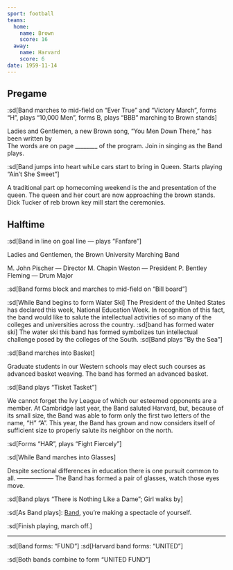 ```yaml
---
sport: football
teams:
  home:
    name: Brown
    score: 16
  away:
    name: Harvard
    score: 6
date: 1959-11-14
---
```


## Pregame

:sd[Band marches to mid-field on “Ever True” and “Victory March”, forms “H”, plays “10,000 Men”, forms B, plays “BBB” marching to Brown stands]

Ladies and Gentlemen, a new Brown song, “You Men Down There,” has been written by\
The words are on page \_\_\_\_\_\_\_\_ of the program. Join in singing as the Band plays.

:sd[Band jumps into heart whiLe cars start to bring in Queen. Starts playing “Ain’t She Sweet”]

A traditional part op homecoming weekend is the and presentation of the queen. The queen and her court are now approaching the brown stands. Dick Tucker of reb brown key mill start the ceremonies.

## Halftime

:sd[Band in line on goal line — plays “Fanfare”]

Ladies and Gentlemen, the Brown University Marching Band

M. John Pischer — Director M. Chapin Weston — President P. Bentley Fleming — Drum Major

:sd[Band forms block and marches to mid-field on “Bill board”]

:sd[While Band begins to form Water Ski] The President of the United States has declared this week, National Education Week. In recognition of this fact, the band would like to salute the intellectual activities of so many of the colleges and universities across the country. :sd[band has formed water ski] The water ski this band has formed symbolizes tun intellectual challenge posed by the colleges of the South. :sd[Band plays “By the Sea”]

:sd[Band marches into Basket]

Graduate students in our Western schools may elect such courses as advanced basket weaving. The band has formed an advanced basket.

:sd[Band plays “Tisket Tasket”]

We cannot forget the Ivy League of which our esteemed opponents are a member. At Cambridge last year, the Band saluted Harvard, but, because of its small size, the Band was able to form only the first two letters of the name, “H” “A”. This year, the Band has grown and now considers itself of sufficient size to properly salute its neighbor on the north.

:sd[Forms “HAR”, plays “Fight Fiercely”]

:sd[While Band marches into Glasses]

Despite sectional differences in education there is one pursuit common to all. —————— The Band has formed a pair of glasses, watch those eyes move.

:sd[Band plays “There is Nothing Like a Dame”; Girl walks by]

:sd[As Band plays]: <u>Band</u>, you’re making a spectacle of yourself.

:sd[Finish playing, march off.]

---

:sd[Band forms: “FUND”] :sd[Harvard band forms: “UNITED”]

:sd[Both bands combine to form “UNITED FUND”]
